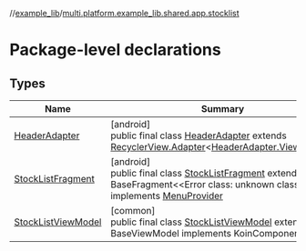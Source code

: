 //[example_lib](../../index.md)/[multi.platform.example_lib.shared.app.stocklist](index.md)

# Package-level declarations

## Types

| Name | Summary |
|---|---|
| [HeaderAdapter](-header-adapter/index.md) | [android]<br>public final class [HeaderAdapter](-header-adapter/index.md) extends [RecyclerView.Adapter](https://developer.android.com/reference/kotlin/androidx/recyclerview/widget/RecyclerView.Adapter.html)&lt;[HeaderAdapter.ViewHolder](-header-adapter/-view-holder/index.md)&gt; |
| [StockListFragment](-stock-list-fragment/index.md) | [android]<br>public final class [StockListFragment](-stock-list-fragment/index.md) extends BaseFragment&lt;&lt;Error class: unknown class&gt;&gt; implements [MenuProvider](https://developer.android.com/reference/kotlin/androidx/core/view/MenuProvider.html) |
| [StockListViewModel](-stock-list-view-model/index.md) | [common]<br>public final class [StockListViewModel](-stock-list-view-model/index.md) extends BaseViewModel implements KoinComponent |

